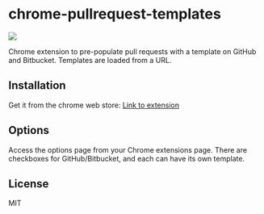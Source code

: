 # chrome-pullrequest-templates

<img src="https://ci.appveyor.com/api/projects/status/github/kusumandaru/chrome-pullrequest-templates?branch=master&svg=true">

Chrome extension to pre-populate pull requests with a template on GitHub and Bitbucket.
Templates are loaded from a URL.

## Installation
Get it from the chrome web store: [Link to extension](https://chrome.google.com/webstore/detail/git-pull-request-template/dlflgkjacacpmhdpiggkdiaieddfmkia?hl=en-US)

## Options
Access the options page from your Chrome extensions page. 
There are checkboxes for GitHub/Bitbucket, and each can have its own template.

## License
MIT
